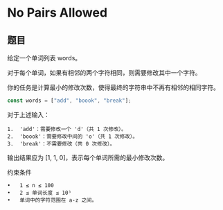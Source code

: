 # No Pairs Allowed

## 题目

给定一个单词列表 words。

对于每个单词，如果有相邻的两个字符相同，则需要修改其中一个字符。

你的任务是计算最小的修改次数，使得最终的字符串中不再有相邻的相同字符。

```typescript
const words = ["add", "boook", "break"];
```

对于上述输入：

    1.	'add'：需要修改一个 'd'（共 1 次修改）。
    2.	'boook'：需要修改中间的 'o'（共 1 次修改）。
    3.	'break'：不需要修改（共 0 次修改）。

输出结果应为 [1, 1, 0]，表示每个单词所需的最小修改次数。

约束条件

    •	1 ≤ n ≤ 100
    •	2 ≤ 单词长度 ≤ 10⁵
    •	单词中的字符范围在 a-z 之间。
